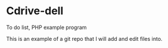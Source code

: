 Cdrive-dell
===========

To do list, PHP example program

This is an example of a git repo that I will add and edit files into.
